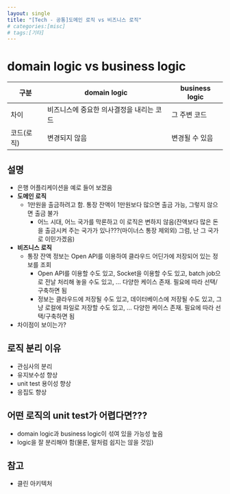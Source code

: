 ```yaml
---
layout: single
title: "[Tech - 공통]도메인 로직 vs 비즈니스 로직"
# categories:[misc]
# tags:[기타]
---
```


# domain logic vs business logic

| 구분       | domain logic                             | business logic |
| ---------- | ---------------------------------------- | -------------- |
| 차이       | 비즈니스에 중요한 의사결정을 내리는 코드 | 그 주변 코드   |
| 코드(로직) | 변경되지 않음                            | 변경될 수 있음 |

## 설명

- 은행 어플리케이션을 예로 들어 보겠음
- **도메인 로직**
  - 1만원을 출금하려고 함. 통장 잔액이 1만원보다 많으면 출금 가능, 그렇지 않으면 출금 불가
    - 어느 시대, 어느 국가를 막론하고 이 로직은 변하지 않음(잔액보다 많은 돈을 출금시켜 주는 국가가 있나???(마이너스 통장 제외외) 그럼, 난 그 국가로 이민가겠음)
- **비즈니스 로직**
  - 통장 잔액 정보는 Open API를 이용하여 클라우드 어딘가에 저장되어 있는 정보를 조회
    - Open API를 이용할 수도 있고, Socket을 이용할 수도 있고, batch job으로 전날 처리해 놓을 수도 있고, ... 다양한 케이스 존재. 필요에 따라 선택/구축하면 됨
    - 정보는 클라우드에 저장될 수도 있고, 데이터베이스에 저장될 수도 있고, 그냥 로컬에 파일로 저장할 수도 있고, ... 다양한 케이스 존재. 필요에 따라 선택/구축하면 됨
- 차이점이 보이는가?

## 로직 분리 이유

- 관심사의 분리
- 유지보수성 향상
- unit test 용이성 향상
- 응집도 향상

## 어떤 로직의 unit test가 어렵다면???

- domain logic과 business logic이 섞여 있을 가능성 높음
- logic을 잘 분리해야 함(물론, 말처럼 쉽지는 않을 것임)

## 참고

- 클린 아키텍처
